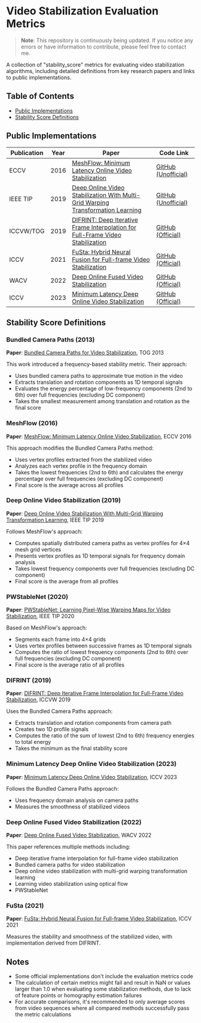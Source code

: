 # Video Stabilization Evaluation Metrics

> **Note**: This repository is continuously being updated. If you notice any errors or have information to contribute, please feel free to contact me.

A collection of "stability_score" metrics for evaluating video stabilization algorithms, including detailed definitions from key research papers and links to public implementations.

## Table of Contents
- [Public Implementations](#public-implementations)
- [Stability Score Definitions](#stability-score-definitions)

## Public Implementations

| Publication | Year | Paper | Code Link |
|------------|------|-------|-----------|
| ECCV | 2016 | [MeshFlow: Minimum Latency Online Video Stabilization](http://www.liushuaicheng.org/eccv2016/meshflow.pdf) | [GitHub (Unofficial)](https://github.com/how4rd/meshflow/blob/master/meshflowstabilizer.py) |
| IEEE TIP | 2019 | [Deep Online Video Stabilization With Multi-Grid Warping Transformation Learning](https://ieeexplore.ieee.org/document/8554287) | [GitHub (Unofficial)](https://github.com/btxviny/StabNet/blob/main/metrics.py) |
| ICCVW/TOG | 2019 | [DIFRINT: Deep Iterative Frame Interpolation for Full-Frame Video Stabilization](https://ieeexplore.ieee.org/stamp/stamp.jsp?arnumber=9022415) | [GitHub (Official)](https://github.com/jinsc37/DIFRINT/blob/master/metrics.py) |
| ICCV | 2021 | [FuSta: Hybrid Neural Fusion for Full-frame Video Stabilization](https://alex04072000.github.io/FuSta/) | [GitHub (Official)](https://github.com/alex04072000/FuSta/blob/main/metrics.py) |
| WACV | 2022 | [Deep Online Fused Video Stabilization](https://zhmeishi.github.io/dvs/) | [GitHub (Official)](https://github.com/googleinterns/deep-stabilization/blob/master/dvs/metrics.py) |
| ICCV | 2023 | [Minimum Latency Deep Online Video Stabilization](https://github.com/liuzhen03/NNDVS) | [GitHub (Official)](https://github.com/liuzhen03/NNDVS/blob/master/metrices.py) |

## Stability Score Definitions

### Bundled Camera Paths (2013)
**Paper**: [Bundled Camera Paths for Video Stabilization](http://www.liushuaicheng.org/SIGGRAPH2013/index.htm), TOG 2013

This work introduced a frequency-based stability metric. Their approach:
- Uses bundled camera paths to approximate true motion in the video
- Extracts translation and rotation components as 1D temporal signals
- Evaluates the energy percentage of low-frequency components (2nd to 6th) over full frequencies (excluding DC component)
- Takes the smallest measurement among translation and rotation as the final score

### MeshFlow (2016)
**Paper**: [MeshFlow: Minimum Latency Online Video Stabilization](http://www.liushuaicheng.org/eccv2016/meshflow.pdf), ECCV 2016

This approach modifies the Bundled Camera Paths method:
- Uses vertex profiles extracted from the stabilized video
- Analyzes each vertex profile in the frequency domain
- Takes the lowest frequencies (2nd to 6th) and calculates the energy percentage over full frequencies (excluding DC component)
- Final score is the average across all profiles

### Deep Online Video Stabilization (2019)
**Paper**: [Deep Online Video Stabilization With Multi-Grid Warping Transformation Learning](https://ieeexplore.ieee.org/document/8554287), IEEE TIP 2019

Follows MeshFlow's approach:
- Computes spatially distributed camera paths as vertex profiles for 4×4 mesh grid vertices
- Presents vertex profiles as 1D temporal signals for frequency domain analysis
- Takes lowest frequency components over full frequencies (excluding DC component)
- Final score is the average from all profiles

### PWStableNet (2020)
**Paper**: [PWStableNet: Learning Pixel-Wise Warping Maps for Video Stabilization](https://ieeexplore.ieee.org/document/8951447), IEEE TIP 2020

Based on MeshFlow's approach:
- Segments each frame into 4×4 grids
- Uses vertex profiles between successive frames as 1D temporal signals
- Computes the ratio of lowest frequency components (2nd to 6th) over full frequencies (excluding DC component)
- Final score is the average ratio of all profiles

### DIFRINT (2019)
**Paper**: [DIFRINT: Deep Iterative Frame Interpolation for Full-Frame Video Stabilization](https://ieeexplore.ieee.org/stamp/stamp.jsp?arnumber=9022415), ICCVW 2019

Uses the Bundled Camera Paths approach:
- Extracts translation and rotation components from camera path
- Creates two 1D profile signals
- Computes the ratio of the sum of lowest (2nd to 6th) frequency energies to total energy
- Takes the minimum as the final stability score

### Minimum Latency Deep Online Video Stabilization (2023)
**Paper**: [Minimum Latency Deep Online Video Stabilization](https://github.com/liuzhen03/NNDVS), ICCV 2023

Follows the Bundled Camera Paths approach:
- Uses frequency domain analysis on camera paths
- Measures the smoothness of stabilized videos

### Deep Online Fused Video Stabilization (2022)
**Paper**: [Deep Online Fused Video Stabilization](https://zhmeishi.github.io/dvs/), WACV 2022

This paper references multiple methods including:
- Deep iterative frame interpolation for full-frame video stabilization
- Bundled camera paths for video stabilization
- Deep online video stabilization with multi-grid warping transformation learning
- Learning video stabilization using optical flow
- PWStableNet

### FuSta (2021)
**Paper**: [FuSta: Hybrid Neural Fusion for Full-frame Video Stabilization](https://alex04072000.github.io/FuSta/), ICCV 2021

Measures the stability and smoothness of the stabilized video, with implementation derived from DIFRINT.

## Notes
- Some official implementations don't include the evaluation metrics code
- The calculation of certain metrics might fail and result in NaN or values larger than 1.0 when evaluating some stabilization methods, due to lack of feature points or homography estimation failures
- For accurate comparisons, it's recommended to only average scores from video sequences where all compared methods successfully pass the metric calculations